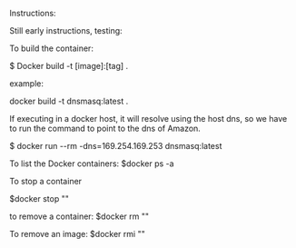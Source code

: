 Instructions:

Still early instructions, testing:

To build the container:

$ Docker build -t [image]:[tag] .

example:

docker build -t dnsmasq:latest .

If executing in a docker host, it will resolve using the host dns, so we have to run the command to point to the dns of Amazon.

$ docker run --rm -dns=169.254.169.253  dnsmasq:latest

To list the Docker containers:
$docker ps -a

To stop a container

$docker stop "<container-id>"

to remove a container:
$docker rm "<container-id>"

To remove an image:
$docker rmi "<image-id>"